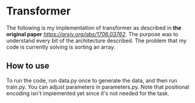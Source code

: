 # Transformer
The following is my implementation of transformer as described in **the original paper** 
*https://arxiv.org/abs/1706.03762*.
The purpose was to understand every bit of the architecture described.
The problem that my code is currently solving is sorting an array.
## How to use
To run the code, run data.py once to generate the data, and then run train.py. You can adjust parameters in parameters.py. 
Note that positional encoding isn't implemented yet since it's not needed for the task.

 